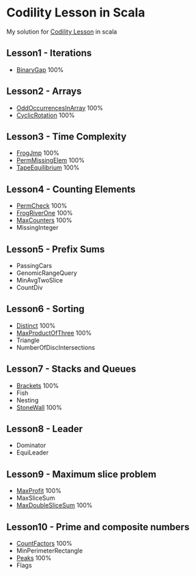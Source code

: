 # Codility Lesson in Scala

My solution for [Codility Lesson](https://app.codility.com/programmers/lessons/1-iterations/) in scala

## Lesson1 - Iterations
- [BinaryGap](/src/main/scala/lesson1/Q1BinaryGap.scala) 100%

## Lesson2 - Arrays
- [OddOccurrencesInArray](/src/main/scala/lesson2/Q1OddOccurrencesInArray.scala) 100%
- [CyclicRotation](/src/main/scala/lesson2/Q2CyclicRotation.scala) 100%

## Lesson3 - Time Complexity
- [FrogJmp](/src/main/scala/lesson3/Q1FrogJmp.scala) 100%
- [PermMissingElem](/src/main/scala/lesson3/Q2PermMissingElem.scala) 100%
- [TapeEquilibrium](/src/main/scala/lesson3/Q3TapeEquilibrium.scala) 100%

## Lesson4 - Counting Elements
- [PermCheck](/src/main/scala/lesson4/Q1PermCheck.scala) 100%
- [FrogRiverOne](/src/main/scala/lesson4/Q2FrogRiverOne.scala) 100%
- [MaxCounters](/src/main/scala/lesson4/Q3MaxCounters.scala) 100%
- MissingInteger

## Lesson5 - Prefix Sums
- PassingCars
- GenomicRangeQuery
- MinAvgTwoSlice
- CountDiv

## Lesson6 - Sorting
- [Distinct](/src/main/scala/lesson6/Q1Distinct.scala) 100%
- [MaxProductOfThree](/src/main/scala/lesson6/Q2MaxProductOfThree.scala) 100%
- Triangle
- NumberOfDiscIntersections

## Lesson7 - Stacks and Queues
- [Brackets](/src/main/scala/lesson7/Q1Brackets.scala) 100%
- Fish
- Nesting
- [StoneWall](/src/main/scala/lesson7/Q4StoneWall.scala) 100%

## Lesson8 - Leader
- Dominator
- EquiLeader

## Lesson9 - Maximum slice problem
- [MaxProfit](/src/main/scala/lesson9/Q1MaxProfit.scala) 100%
- MaxSliceSum
- [MaxDoubleSliceSum](/src/main/scala/lesson9/Q3MaxDoubleSliceSum.scala) 100%

## Lesson10 - Prime and composite numbers
- [CountFactors](/src/main/scala/lesson10/Q1CountFactors.scala) 100%
- MinPerimeterRectangle
- [Peaks](/src/main/scala/lesson10/Q3Peak.scala) 100%
- Flags
